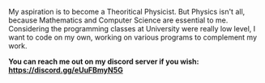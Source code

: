 My aspiration is to become a Theoritical Physicist. But Physics isn't all, because Mathematics and Computer Science are essential to me. Considering the programming classes at University were really low level, I want to code on my own, working on various programs to complement my work.

**You can reach me out on my discord server if you wish: https://discord.gg/eUuFBmyN5G**
